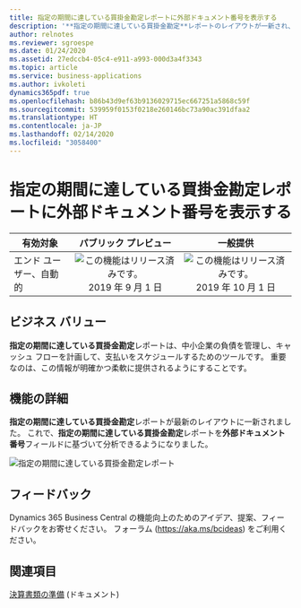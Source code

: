 ```yaml
---
title: 指定の期間に達している買掛金勘定レポートに外部ドキュメント番号を表示する
description: '**指定の期間に達している買掛金勘定**レポートのレイアウトが一新され、**外部ドキュメント番号**フィールドが追加されました'
author: relnotes
ms.reviewer: sgroespe
ms.date: 01/24/2020
ms.assetid: 27edccb4-05c4-e911-a993-000d3a4f3343
ms.topic: article
ms.service: business-applications
ms.author: ivkoleti
dynamics365pdf: true
ms.openlocfilehash: b86b43d9ef63b9136029715ec667251a5868c59f
ms.sourcegitcommit: 539959f0153f0218e260146bc73a90ac391dfaa2
ms.translationtype: HT
ms.contentlocale: ja-JP
ms.lasthandoff: 02/14/2020
ms.locfileid: "3058400"
---
```

# <a name="view-external-document-no-on-aged-accounts-payable-report"></a>指定の期間に達している買掛金勘定レポートに外部ドキュメント番号を表示する


| 有効対象    |  パブリック プレビュー | 一般提供 | 
| ---------- | :----------: |:----------: |
|エンド ユーザー、自動的|![この機能はリリース済みです。](/dynamics365-release-plan/media/green-checkmark.png "この機能はリリース済みです。") 2019 年 9 月 1 日| ![この機能はリリース済みです。](/dynamics365-release-plan/media/green-checkmark.png "この機能はリリース済みです。") 2019 年 10 月 1 日|


## <a name="business-value"></a>ビジネス バリュー
<!-- bv start -->
**指定の期間に達している買掛金勘定**レポートは、中小企業の負債を管理し、キャッシュ フローを計画して、支払いをスケジュールするためのツールです。 重要なのは、この情報が明確かつ柔軟に提供されるようにすることです。
<!-- bv end -->



## <a name="feature-details"></a>機能の詳細
<!--feature detail start -->
**指定の期間に達している買掛金勘定**レポートが最新のレイアウトに一新されました。 これで、**指定の期間に達している買掛金勘定**レポートを**外部ドキュメント番号**フィールドに基づいて分析できるようになりました。
<!--feature detail end -->

![指定の期間に達している買掛金勘定レポート](media/aged-account-payable.png "指定の期間に達している買掛金勘定レポート")
<!-- Picture 1 -->





## <a name="tell-us-what-you-think"></a>フィードバック
Dynamics 365 Business Central の機能向上のためのアイデア、提案、フィードバックをお寄せください。 フォーラム (https://aka.ms/bcideas) をご利用ください。




## <a name="see-also"></a>関連項目

[決算書類の準備](https://docs.microsoft.com/dynamics365/business-central/year-prepare-close-statement) (ドキュメント)
